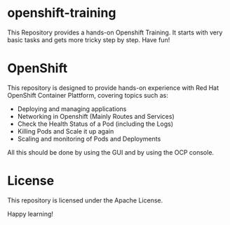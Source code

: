 # openshift-training
This Repository provides a hands-on Openshift Training. It starts with very basic tasks and gets more tricky step by step. Have fun! 

# OpenShift
This repository is designed to provide hands-on experience with Red Hat OpenShift Container Plattform, covering topics such as:

- Deploying and managing applications
- Networking in Openshift (Mainly Routes and Services)
- Check the Health Status of a Pod (including the Logs)
- Killing Pods and Scale it up again 
- Scaling and monitoring of Pods and Deployments

All this should be done by using the GUI and by using the OCP console. 

# License
This repository is licensed under the Apache License.

Happy learning!